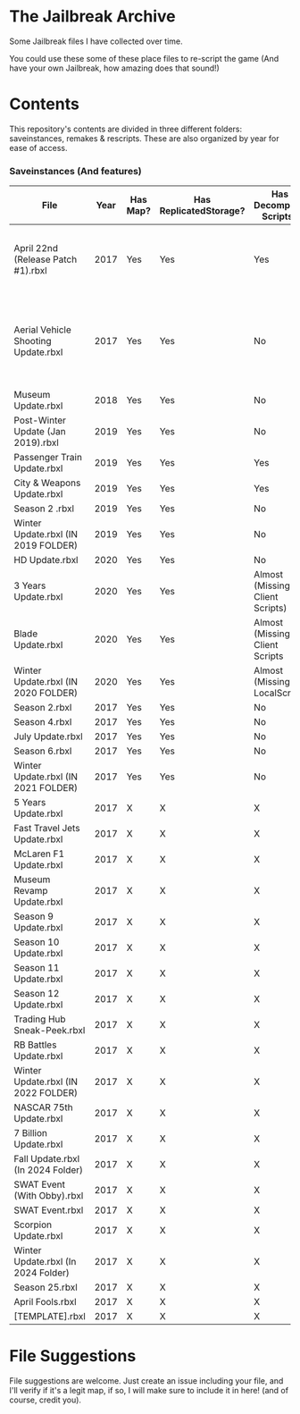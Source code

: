 # **The Jailbreak Archive**
Some Jailbreak files I have collected over time.

You could use these some of these place files to re-script the game (And have your own Jailbreak, how amazing does that sound!)

# **Contents**

This repository's contents are divided in three different folders: saveinstances, remakes & rescripts. These are also organized by year for ease of access.

### **Saveinstances (And features)**

| File                                    | Year          | Has Map? | Has ReplicatedStorage? | Has Decompiled Scripts? | Notes    | Credits |
| --------------------------------------- | ------------- | -------- | ---------------------- | ----------------------- | -------- | ------- |
| April 22nd (Release Patch #1).rbxl      | 2017          |  Yes     | Yes                    | Yes                     | Everything is on a folder named "game" on Workspace | Unknown |
| Aerial Vehicle Shooting Update.rbxl     | 2017          |  Yes     | Yes                    | No                      |          | Fixed by @fged, originally had broken meshes, saved by unknown. |
| Museum Update.rbxl                      | 2018          |  Yes     | Yes                    | No                      | N/A      | Unknown |
| Post-Winter Update (Jan 2019).rbxl      | 2019          |  Yes     | Yes                    | No                      | N/A      | Unknown |
| Passenger Train Update.rbxl             | 2019          |  Yes     | Yes                    | Yes                     | N/A      | Unknown |
| City & Weapons Update.rbxl              | 2019          |  Yes     | Yes                    | Yes                     | N/A      | Unknown |
| Season 2 .rbxl                          | 2019          |  Yes     | Yes                    | No                      | N/A      | Unknown |
| Winter Update.rbxl (IN 2019 FOLDER)     | 2019          |  Yes     | Yes                    | No                      | N/A      | Unknown |
| HD Update.rbxl                          | 2020          |  Yes     | Yes                    | No                      | N/A      | Unknown |
| 3 Years Update.rbxl                     | 2020          |  Yes     | Yes                    | Almost (Missing Client Scripts) | N/A | Unknown |
| Blade Update.rbxl                       | 2020          |  Yes     | Yes                    | Almost (Missing Client Scripts | N/A | Unknown |
| Winter Update.rbxl (IN 2020 FOLDER)     | 2020          |  Yes     | Yes                    | Almost (Missing LocalScript) | N/A | Unknown |
| Season 2.rbxl                           | 2017          |  Yes     | Yes                    | No          | N/A         | Unknown |
| Season 4.rbxl                           | 2017          |  Yes     | Yes                    | No          | N/A         | Unknown |
| July Update.rbxl                        | 2017          |  Yes     | Yes                    | No          | N/A         | Unknown |
| Season 6.rbxl                           | 2017          |  Yes     | Yes                    | No          | N/A         | Hazel |
| Winter Update.rbxl (IN 2021 FOLDER)     | 2017          |  Yes     | Yes                    | No          | N/A         | Hazel |
| 5 Years Update.rbxl                     | 2017          |  X       | X                      | X          |          |         |
| Fast Travel Jets Update.rbxl            | 2017          |  X       | X                      | X          |          |         |
| McLaren F1 Update.rbxl                  | 2017          |  X       | X                      | X          |          |         |
| Museum Revamp Update.rbxl               | 2017          |  X       | X                      | X          |          |         |
| Season 9 Update.rbxl                    | 2017          |  X       | X                      | X          |          |         |
| Season 10 Update.rbxl                   | 2017          |  X       | X                      | X          |          |         |
| Season 11 Update.rbxl                   | 2017          |  X       | X                      | X          |          |         |
| Season 12 Update.rbxl                   | 2017          |  X       | X                      | X          |          |         |
| Trading Hub Sneak-Peek.rbxl             | 2017          |  X       | X                      | X          |          |         |
| RB Battles Update.rbxl                  | 2017          |  X       | X                      | X          |          |         |
| Winter Update.rbxl (IN 2022 FOLDER)     | 2017          |  X       | X                      | X          |          |         |
| NASCAR 75th Update.rbxl                 | 2017          |  X       | X                      | X          |          |         |
| 7 Billion Update.rbxl                   | 2017          |  X       | X                      | X          |          |         |
| Fall Update.rbxl (In 2024 Folder)       | 2017          |  X       | X                      | X          |          |         |
| SWAT Event (With Obby).rbxl             | 2017          |  X       | X                      | X          |          |         |
| SWAT Event.rbxl                         | 2017          |  X       | X                      | X          |          |         |
| Scorpion Update.rbxl                    | 2017          |  X       | X                      | X          |          |         |
| Winter Update.rbxl (In 2024 Folder)     | 2017          |  X       | X                      | X          |          |         |
| Season 25.rbxl                          | 2017          |  X       | X                      | X          |          |         |
| April Fools.rbxl                        | 2017          |  X       | X                      | X          |          |         |
| [TEMPLATE].rbxl                         | 2017          |  X       | X                      | X          |          |         |

# **File Suggestions**
File suggestions are welcome. Just create an issue including your file, and I'll verify if it's a legit map, if so, I will make sure to include it in here! (and of course, credit you).
